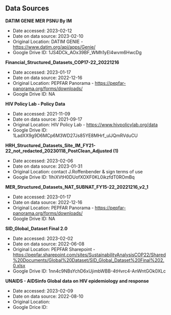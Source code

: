 ## Data Sources

**DATIM GENIE MER PSNU By IM**
  - Date accessed: 2023-02-12
  - Date on data source: 2023-02-10
  - Original Location: DATIM GENIE - https://www.datim.org/api/apps/Genie/
  - Google Drive ID: 1JS4DCk_AOx39BF_WMh1yEl4wvm6HwcDg
  
**Financial_Structured_Datasets_COP17-22_20221216**
  - Date accessed: 2023-01-17
  - Date on data source: 2022-12-16
  - Original Location: PEPFAR Panorama - https://pepfar-panorama.org/forms/downloads/
  - Google Drive ID: NA
  
**HIV Policy Lab - Policy Data**
  - Date accessed: 2021-11-09
  - Date on data source: 2021-09-17
  - Original Location: HIV Policy Lab - https://www.hivpolicylab.org/data
  - Google Drive ID: 1LadXX9g9D6MCp6M3WD27Js85YE8MHrf_ulJQmRVduCU
  
**HRH_Structured_Datasets_Site_IM_FY21-22_not_redacted_20230118_PostClean_Adjusted (1)**
  - Date accessed: 2023-02-06
  - Date on data source: 2023-01-31
  - Original Location: contact J.Roffenbender & sign terms of use
  - Google Drive ID: 1IhiXVtH0DUofXOXF0KL0ikzfdT0ROmBq
  
**MER_Structured_Datasets_NAT_SUBNAT_FY15-22_20221216_v2_1**
  - Date accessed: 2023-01-17
  - Date on data source: 2022-12-16
  - Original Location: PEPFAR Panorama - https://pepfar-panorama.org/forms/downloads/
  - Google Drive ID: NA
  
**SID_Global_Dataset Final 2.0**
  - Date accessed: 2023-02-02
  - Date on data source: 2022-06-08
  - Original Location: PEPFAR Sharepoint - https://pepfar.sharepoint.com/sites/SustainabilityAnalysisCOP22/Shared%20Documents/Global%20Dataset/SID_Global_Dataset%20Final%202.0.xlsx
  - Google Drive ID: 1nn4c9NBsYchD6xUjimbWBB-4tHvrc4-AnWntGOk0XLc
  
**UNAIDS - AIDSinfo Global data on HIV epidemiology and response**
  - Date accessed: 2023-02-09
  - Date on data source: 2022-08-10
  - Original Location:
  - Google Drice ID:
